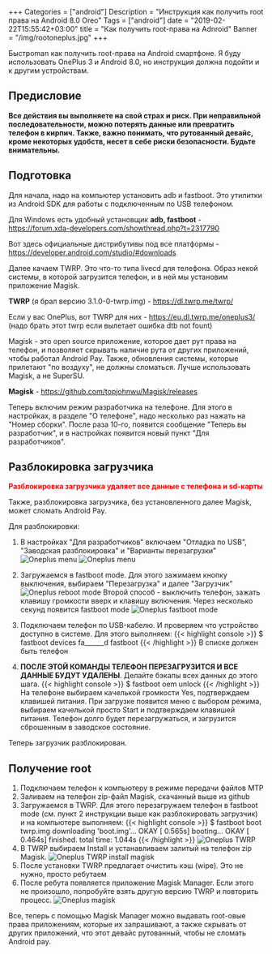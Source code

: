 +++
Categories = ["android"]
Description = "Инструкция как получить root права на Android 8.0 Oreo"
Tags = ["android"]
date = "2019-02-22T15:55:42+03:00"
title = "Как получить root-права на Adnroid"
Banner = "/img/rootoneplus.jpg"
+++

Быстроman как получить root-права на Android смартфоне. Я буду использовать OnePlus 3 и Android 8.0, но инструкция должна подойти и к другим устройствам.

<!--more-->
## Предисловие

**Все действия вы выполняете на свой страх и риск. При неправильной последовательности, можно потерять данные или превратить телефон в кирпич. Также, важно понимать, что рутованный девайс, кроме некоторых удобств, несет в себе риски безопасности. Будьте внимательны.**


## Подготовка

Для начала, надо на компьютер установить adb и fastboot. Это утилитки из Android SDK для работы с подключенным по USB телефоном.

Для Windows есть удобный установщик **adb, fastboot** - https://forum.xda-developers.com/showthread.php?t=2317790

Вот здесь официальные дистрибутивы под все платформы - https://developer.android.com/studio/#downloads

Далее качаем TWRP. Это что-то типа livecd для телефона. Образ некой системы, в которой загрузится телефон, и в ней мы установим приложение Magisk. 

**TWRP** (я брал версию 3.1.0-0-twrp.img) - https://dl.twrp.me/twrp/

Если у вас OnePlus, вот TWRP для них - https://eu.dl.twrp.me/oneplus3/ (надо брать этот twrp если вылетает ошибка dtb not fount)

Magisk - это open source приложение, которое дает рут права на телефон, и позволяет скрывать наличие рута от других приложений, чтобы работал Android Pay. Также, обновления системы, которые прилетают "по воздуху", не должны сломаться. Лучше использовать Magisk, а не SuperSU.

**Magisk** - https://github.com/topjohnwu/Magisk/releases

Теперь включим режим разработчика на телефоне. Для этого в настройках, в разделе "О телефоне", надо несколько раз нажать на "Номер сборки". После раза 10-го, появится сообщение "Теперь вы разработчик", и в настройках появится новый пункт "Для разработчиков".

## Разблокировка загрузчика


<span style="color:red">**Разблокировка загрузчика удаляет все данные с телефона и sd-карты**</span>

Также, разблокировка загрузчика, без установленного далее Magisk, может сломать Android Pay.

Для разблокировки:

1. В настройках "Для разработчиков" включаем "Отладка по USB", "Заводская разблокировка" и "Варианты перезагрузки"
![Oneplus menu](/img/rootoneplus1.jpg)
![Oneplus menu](/img/rootoneplus7.jpg)

2. Загружаемся в fastboot mode. Для этого зажимаем кнопку выключения, выбираем "Перезагрузка" и далее "Загрузчик"
![Oneplus reboot mode](/img/rootoneplus2.jpg)
Второй способ - выключить телефон, зажать клавишу громкости вверх и клавишу включения. Через несколько секунд появится fastboot mode
![Oneplus fastboot mode](/img/rootoneplus4.jpg)


3. Подключаем телефон по USB-кабелю. И проверяем что устройство доступно в системе. Для этого выполняем:
{{< highlight console >}}
$ fastboot devices
fa______d        fastboot
{{< /highlight >}}
В списке должен быть телефон

4. **ПОСЛЕ ЭТОЙ КОМАНДЫ ТЕЛЕФОН ПЕРЕЗАГРУЗИТСЯ И ВСЕ ДАННЫЕ БУДУТ УДАЛЕНЫ**. Делайте бэкапы всех данных до этого шага.
{{< highlight console >}}
$ fastboot oem unlock
{{< /highlight >}}
На телефоне выбираем качелькой громкости Yes, подтверждаем клавишей питания. При загрузке появится меню с выбором режима, выбираем качелькой просто Start и подтверждаем клавишей питания. Телефон долго будет перезагружаться, и загрузится сброшенным в заводское состояние.

Теперь загрузчик разблокирован.

## Получение root

1. Подключаем телефон к компьютеру в режиме передачи файлов MTP 
2. Заливаем на телефон zip-файл Magisk, скачанный выше из github
3. Загружаемся в TWRP. Для этого перезагружаем телефон в fastboot mode (см. пункт 2 инструкции выше как разблокировать загрузчик) и на компьютере выполняем:
{{< highlight console >}}
$ fastboot boot twrp.img
downloading 'boot.img'...
OKAY [  0.565s]
booting...
OKAY [  0.464s]
finished. total time: 1.044s
{{< /highlight >}}
![Oneplus TWRP](/img/rootoneplus5.jpg)
4. В TWRP выбираем Install и устанавливаем залитый на телефон zip Magisk. 
![Oneplus TWRP install magisk](/img/rootoneplus6.jpg)
5. После установки TWRP предлагает очистить кэш (wipe). Это не нужно, просто ребутаем
6. После ребута появляется приложение Magisk Manager. Если этого не произошло, попробуйте взять другую  версию TWRP и повторить процесс.
![Oneplus magisk](/img/rootoneplus3.jpg)



Все, теперь с помощью Magisk Manager можно выдавать root-овые права приложениям, которые их запрашивают, а также скрывать от других приложений, что этот девайс рутованный, чтобы не сломать Android pay.
